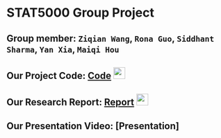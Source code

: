 # STAT5000 Group Project

## Group member: `Ziqian Wang`, `Rona Guo`, `Siddhant Sharma`, `Yan Xia`, `Maiqi Hou`

## Our Project Code: [Code](https://github.com/blacker-sd/stats_proj/blob/main/code/stat_proj.ipynb) <img src="https://user-images.githubusercontent.com/5679180/79618120-0daffb80-80be-11ea-819e-d2b0fa904d07.gif" width="27px">

## Our Research Report: [Report]() <img src="https://user-images.githubusercontent.com/5679180/79618120-0daffb80-80be-11ea-819e-d2b0fa904d07.gif" width="27px">

## Our Presentation Video: [Presentation]
